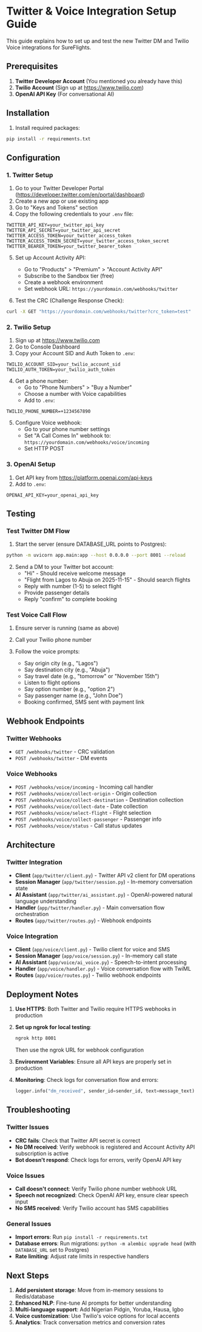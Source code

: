 # Twitter & Voice Integration Setup Guide

This guide explains how to set up and test the new Twitter DM and Twilio Voice integrations for SureFlights.

## Prerequisites

1. **Twitter Developer Account** (You mentioned you already have this)
2. **Twilio Account** (Sign up at https://www.twilio.com)
3. **OpenAI API Key** (For conversational AI)

## Installation

1. Install required packages:
```bash
pip install -r requirements.txt
```

## Configuration

### 1. Twitter Setup

1. Go to your Twitter Developer Portal (https://developer.twitter.com/en/portal/dashboard)
2. Create a new app or use existing app
3. Go to "Keys and Tokens" section
4. Copy the following credentials to your `.env` file:

```env
TWITTER_API_KEY=your_twitter_api_key
TWITTER_API_SECRET=your_twitter_api_secret
TWITTER_ACCESS_TOKEN=your_twitter_access_token
TWITTER_ACCESS_TOKEN_SECRET=your_twitter_access_token_secret
TWITTER_BEARER_TOKEN=your_twitter_bearer_token
```

5. Set up Account Activity API:
   - Go to "Products" > "Premium" > "Account Activity API"
   - Subscribe to the Sandbox tier (free)
   - Create a webhook environment
   - Set webhook URL: `https://yourdomain.com/webhooks/twitter`

6. Test the CRC (Challenge Response Check):
```bash
curl -X GET "https://yourdomain.com/webhooks/twitter?crc_token=test"
```

### 2. Twilio Setup

1. Sign up at https://www.twilio.com
2. Go to Console Dashboard
3. Copy your Account SID and Auth Token to `.env`:

```env
TWILIO_ACCOUNT_SID=your_twilio_account_sid
TWILIO_AUTH_TOKEN=your_twilio_auth_token
```

4. Get a phone number:
   - Go to "Phone Numbers" > "Buy a Number"
   - Choose a number with Voice capabilities
   - Add to `.env`:

```env
TWILIO_PHONE_NUMBER=+1234567890
```

5. Configure Voice webhook:
   - Go to your phone number settings
   - Set "A Call Comes In" webhook to: `https://yourdomain.com/webhooks/voice/incoming`
   - Set HTTP POST

### 3. OpenAI Setup

1. Get API key from https://platform.openai.com/api-keys
2. Add to `.env`:

```env
OPENAI_API_KEY=your_openai_api_key
```

## Testing

### Test Twitter DM Flow

1. Start the server (ensure DATABASE_URL points to Postgres):
```bash
python -m uvicorn app.main:app --host 0.0.0.0 --port 8001 --reload
```

2. Send a DM to your Twitter bot account:
   - "Hi" - Should receive welcome message
   - "Flight from Lagos to Abuja on 2025-11-15" - Should search flights
   - Reply with number (1-5) to select flight
   - Provide passenger details
   - Reply "confirm" to complete booking

### Test Voice Call Flow

1. Ensure server is running (same as above)

2. Call your Twilio phone number

3. Follow the voice prompts:
   - Say origin city (e.g., "Lagos")
   - Say destination city (e.g., "Abuja")
   - Say travel date (e.g., "tomorrow" or "November 15th")
   - Listen to flight options
   - Say option number (e.g., "option 2")
   - Say passenger name (e.g., "John Doe")
   - Booking confirmed, SMS sent with payment link

## Webhook Endpoints

### Twitter Webhooks
- `GET /webhooks/twitter` - CRC validation
- `POST /webhooks/twitter` - DM events

### Voice Webhooks
- `POST /webhooks/voice/incoming` - Incoming call handler
- `POST /webhooks/voice/collect-origin` - Origin collection
- `POST /webhooks/voice/collect-destination` - Destination collection
- `POST /webhooks/voice/collect-date` - Date collection
- `POST /webhooks/voice/select-flight` - Flight selection
- `POST /webhooks/voice/collect-passenger` - Passenger info
- `POST /webhooks/voice/status` - Call status updates

## Architecture

### Twitter Integration
- **Client** (`app/twitter/client.py`) - Twitter API v2 client for DM operations
- **Session Manager** (`app/twitter/session.py`) - In-memory conversation state
- **AI Assistant** (`app/twitter/ai_assistant.py`) - OpenAI-powered natural language understanding
- **Handler** (`app/twitter/handler.py`) - Main conversation flow orchestration
- **Routes** (`app/twitter/routes.py`) - Webhook endpoints

### Voice Integration
- **Client** (`app/voice/client.py`) - Twilio client for voice and SMS
- **Session Manager** (`app/voice/session.py`) - In-memory call state
- **AI Assistant** (`app/voice/ai_voice.py`) - Speech-to-intent processing
- **Handler** (`app/voice/handler.py`) - Voice conversation flow with TwiML
- **Routes** (`app/voice/routes.py`) - Twilio webhook endpoints

## Deployment Notes

1. **Use HTTPS**: Both Twitter and Twilio require HTTPS webhooks in production
2. **Set up ngrok for local testing**:
   ```bash
   ngrok http 8001
   ```
   Then use the ngrok URL for webhook configuration

3. **Environment Variables**: Ensure all API keys are properly set in production

4. **Monitoring**: Check logs for conversation flow and errors:
   ```python
   logger.info("dm_received", sender_id=sender_id, text=message_text)
   ```

## Troubleshooting

### Twitter Issues
- **CRC fails**: Check that Twitter API secret is correct
- **No DM received**: Verify webhook is registered and Account Activity API subscription is active
- **Bot doesn't respond**: Check logs for errors, verify OpenAI API key

### Voice Issues
- **Call doesn't connect**: Verify Twilio phone number webhook URL
- **Speech not recognized**: Check OpenAI API key, ensure clear speech input
- **No SMS received**: Verify Twilio account has SMS capabilities

### General Issues
- **Import errors**: Run `pip install -r requirements.txt`
- **Database errors**: Run migrations: `python -m alembic upgrade head` (with `DATABASE_URL` set to Postgres)
- **Rate limiting**: Adjust rate limits in respective handlers

## Next Steps

1. **Add persistent storage**: Move from in-memory sessions to Redis/database
2. **Enhanced NLP**: Fine-tune AI prompts for better understanding
3. **Multi-language support**: Add Nigerian Pidgin, Yoruba, Hausa, Igbo
4. **Voice customization**: Use Twilio's voice options for local accents
5. **Analytics**: Track conversation metrics and conversion rates
